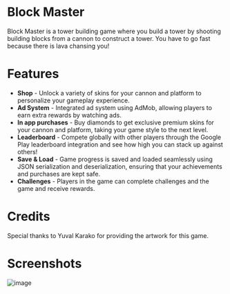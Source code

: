 # Block Master
Block Master is a tower building game where you build a tower by shooting building blocks from a cannon to construct a tower. You have to go fast because there is lava chansing you!
# Features
* **Shop** - Unlock a variety of skins for your cannon and platform to personalize your gameplay experience.
* **Ad System** - Integrated ad system using AdMob, allowing players to earn extra rewards by watching ads.
* **In app purchases** - Buy diamonds to get exclusive premium skins for your cannon and platform, taking your game style to the next level.
* **Leaderboard** - Compete globally with other players through the Google Play leaderboard integration and see how high you can stack up against others!
* **Save & Load** - Game progress is saved and loaded seamlessly using JSON serialization and deserialization, ensuring that your achievements and purchases are kept safe.
* **Challenges** - Players in the game can complete challenges and the game and receive rewards.
# Credits
Special thanks to Yuval Karako for providing the artwork for this game.
# Screenshots
![image](https://github.com/user-attachments/assets/ed13b521-7872-43fd-a44f-2508c1bf9557)
